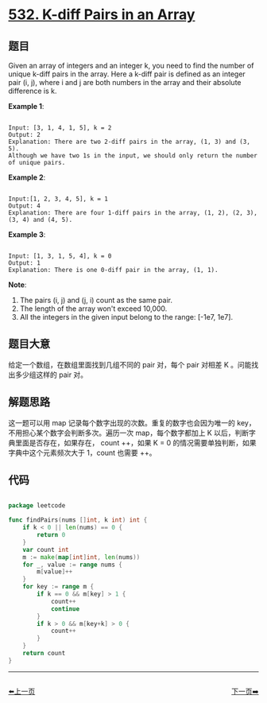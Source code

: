 # [532. K-diff Pairs in an Array](https://leetcode.com/problems/k-diff-pairs-in-an-array/)

## 题目

Given an array of integers and an integer k, you need to find the number of unique k-diff pairs in the array. Here a k-diff pair is defined as an integer pair (i, j), where i and j are both numbers in the array and their absolute difference is k.


**Example 1**:

```

Input: [3, 1, 4, 1, 5], k = 2
Output: 2
Explanation: There are two 2-diff pairs in the array, (1, 3) and (3, 5).
Although we have two 1s in the input, we should only return the number of unique pairs.

```

**Example 2**:

```

Input:[1, 2, 3, 4, 5], k = 1
Output: 4
Explanation: There are four 1-diff pairs in the array, (1, 2), (2, 3), (3, 4) and (4, 5).

```

**Example 3**:

```

Input: [1, 3, 1, 5, 4], k = 0
Output: 1
Explanation: There is one 0-diff pair in the array, (1, 1).

```


**Note**:  

1. The pairs (i, j) and (j, i) count as the same pair.
2. The length of the array won't exceed 10,000.
3. All the integers in the given input belong to the range: [-1e7, 1e7].

## 题目大意


给定一个数组，在数组里面找到几组不同的 pair 对，每个 pair 对相差 K 。问能找出多少组这样的 pair 对。


## 解题思路

这一题可以用 map 记录每个数字出现的次数。重复的数字也会因为唯一的 key，不用担心某个数字会判断多次。遍历一次 map，每个数字都加上 K 以后，判断字典里面是否存在，如果存在， count ++，如果 K = 0 的情况需要单独判断，如果字典中这个元素频次大于 1，count 也需要 ++。













## 代码

```go

package leetcode

func findPairs(nums []int, k int) int {
	if k < 0 || len(nums) == 0 {
		return 0
	}
	var count int
	m := make(map[int]int, len(nums))
	for _, value := range nums {
		m[value]++
	}
	for key := range m {
		if k == 0 && m[key] > 1 {
			count++
			continue
		}
		if k > 0 && m[key+k] > 0 {
			count++
		}
	}
	return count
}

```


----------------------------------------------
<div style="display: flex;justify-content: space-between;align-items: center;">
<p><a href="https://books.halfrost.com/leetcode/ChapterFour/0500~0599/0529.Minesweeper/">⬅️上一页</a></p>
<p><a href="https://books.halfrost.com/leetcode/ChapterFour/0500~0599/0537.Complex-Number-Multiplication/">下一页➡️</a></p>
</div>
